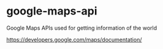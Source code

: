 # google-maps-api
Google Maps APIs used for getting information of the world

https://developers.google.com/maps/documentation/
